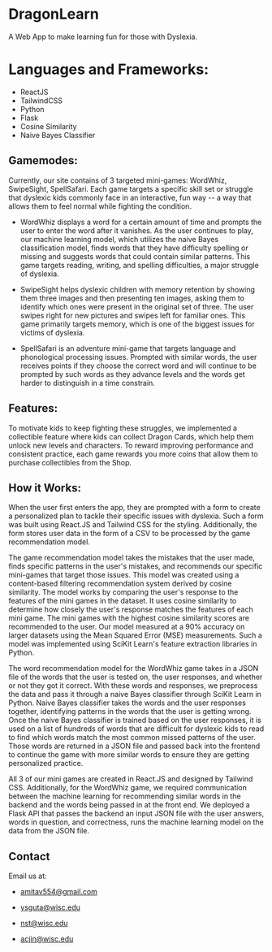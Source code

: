 # DragonLearn
A Web App to make learning fun for those with Dyslexia.

# Languages and Frameworks:
- ReactJS
- TailwindCSS
- Python
- Flask
- Cosine Similarity
- Naive Bayes Classifier

## Gamemodes:
Currently, our site contains of 3 targeted mini-games: WordWhiz, SwipeSight, SpellSafari. 
Each game targets a specific skill set or struggle that dyslexic kids commonly face in an interactive, fun way -- a way that allows them to feel normal 
while fighting the condition.

- WordWhiz displays a word for a certain amount of time and prompts the user to enter the word after it vanishes. As the user continues to play, our machine learning model, which utilizes the naive Bayes classification model, finds words that they have difficulty spelling or missing and suggests words that could contain similar patterns. This game targets reading, writing, and spelling difficulties, a major struggle of dyslexia.

- SwipeSight helps dyslexic children with memory retention by showing them three images and then presenting ten images, asking them to identify which ones were present in the original set of three. The user swipes right for new pictures and swipes left for familiar ones. This game primarily targets memory, which is one of the biggest issues for victims of dyslexia.

- SpellSafari is an adventure mini-game that targets language and phonological processing issues. Prompted with similar words, the user receives points if they choose the correct word and will continue to be prompted by such words as they advance levels and the words get harder to distinguish in a time constrain.

## Features:
To motivate kids to keep fighting these struggles, we implemented a collectible feature where kids can collect Dragon Cards, which help them unlock new levels and characters. To reward improving performance and consistent practice, each game rewards you more coins that allow them to purchase collectibles from the Shop.

## How it Works:
When the user first enters the app, they are prompted with a form to create a personalized plan to tackle their specific issues with dyslexia. Such a form was built using React.JS and Tailwind CSS for the styling. Additionally, the form stores user data in the form of a CSV to be processed by the game recommendation model.

The game recommendation model takes the mistakes that the user made, finds specific patterns in the user's mistakes, and recommends our specific mini-games that target those issues. This model was created using a content-based filtering recommendation system derived by cosine similarity. The model works by comparing the user's response to the features of the mini games in the dataset. It uses cosine similarity to determine how closely the user's response matches the features of each mini game. The mini games with the highest cosine similarity scores are recommended to the user. Our model measured at a 90% accuracy on larger datasets using the Mean Squared Error (MSE) measurements. Such a model was implemented using SciKit Learn's feature extraction libraries in Python.

The word recommendation model for the WordWhiz game takes in a JSON file of the words that the user is tested on, the user responses, and whether or not they got it correct. With these words and responses, we preprocess the data and pass it through a naive Bayes classifier through SciKit Learn in Python. Naive Bayes classifier takes the words and the user responses together, identifying patterns in the words that the user is getting wrong. Once the naive Bayes classifier is trained based on the user responses, it is used on a list of hundreds of words that are difficult for dyslexic kids to read to find which words match the most common missed patterns of the user. Those words are returned in a JSON file and passed back into the frontend to continue the game with more similar words to ensure they are getting personalized practice.

All 3 of our mini games are created in React.JS and designed by Tailwind CSS. Additionally, for the WordWhiz game, we required communication between the machine learning for recommending similar words in the backend and the words being passed in at the front end. We deployed a Flask API that passes the backend an input JSON file with the user answers, words in question, and correctness, runs the machine learning model on the data from the JSON file. 

## Contact
Email us at:

* amitav554@gmail.com

* ysguta@wisc.edu

* nst@wisc.edu

* acjin@wisc.edu
